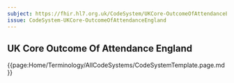 ```yaml
---
subject: https://fhir.hl7.org.uk/CodeSystem/UKCore-OutcomeOfAttendanceEngland
issue: CodeSystem-UKCore-OutcomeOfAttendanceEngland
---
```

## UK Core Outcome Of Attendance England

{{page:Home/Terminology/AllCodeSystems/CodeSystemTemplate.page.md}}